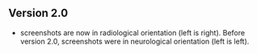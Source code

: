 ## Version 2.0

- screenshots are now in radiological orientation (left is right). Before version 2.0, screenshots were in neurological orientation (left is left).
